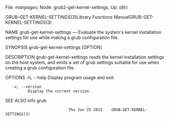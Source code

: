 File: *manpages*,  Node: grub2-get-kernel-settings,  Up: (dir)

GRUB-GET-KERNEL-SETTINGS(3)Library Functions ManualGRUB-GET-KERNEL-SETTINGS(3)



NAME
       grub-get-kernel-settings  —  Evaluate  the system's kernel installation
       settings for use while making a grub configuration file.


SYNOPSIS
       grub-get-kernel-settings [OPTION]


DESCRIPTION
       grub-get-kernel-settings reads the kernel installation settings on  the
       host  system,  and  emits  a set of grub settings suitable for use when
       creating a grub configuration file.


OPTIONS
       -h, --help
              Display program usage and exit.

       -v, --version
              Display the current version.


SEE ALSO
       info grub



                                Thu Jun 25 2015    GRUB-GET-KERNEL-SETTINGS(3)
